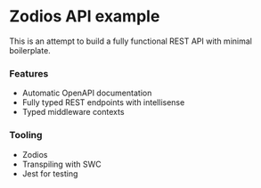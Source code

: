 # Zodios API example

This is an attempt to build a fully functional REST API with minimal boilerplate.

### Features

- Automatic OpenAPI documentation
- Fully typed REST endpoints with intellisense
- Typed middleware contexts

### Tooling

- Zodios
- Transpiling with SWC
- Jest for testing
